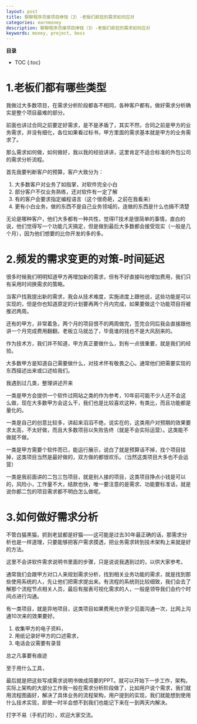 ```yaml
---
layout: post
title: 聊聊程序员接项目挣钱（3）-老板们疯狂的需求如何应对
categories: earnmoney
description: 聊聊程序员接项目挣钱（3）-老板们疯狂的需求如何应对
keywords: money, project, boss
---
```


**目录**

* TOC
{:toc}

# 1.老板们都有哪些类型
我做过大多数项目，在需求分析阶段都各不相同，各种客户都有。做好需求分析确实是整个项目最难的部分。

前面也讲过合同之前要定好需求，是不是矛盾了，其实不然，合同之前是甲方的业务需求，并没有细化，各位如果看过标书，甲方里面的需求基本就是甲方的业务需求了。

那么需求如何做，如何做好，我以我的经验讲讲，这里肯定不适合标准的外包公司的需求分析流程。

首先我要判断客户的预算，客户大致分为：

1. 大多数客户对业务了如指掌，对软件完全小白
2. 部分客户不仅业务熟练，还对软件有一定了解
3. 有的客户会要求指定编程语言（这个很奇葩，之前在我看来）
4. 更有小白业务，做的东西不是自己业务领域的，连做的东西是什么也搞不清楚

无论是哪种客户，他们大多都有一种共性，觉得IT技术是很简单的事情，直白的说，他们觉得写一个功能几天搞定，但是做到最后大多数都会接受现实（一般是几个月），因为他们想要的比你开发的多的多。

 

# 2.频发的需求变更的对策-时间延迟
很多时候我们明明知道甲方再增加新的需求，但有不好直接叫他增加费用，我们只有采用时间换需求的策略。

当客户找我提出新的需求，我会从技术难度，实施进度上跟他说，这些功能是可以实现的，但是你也知道原定的计划要再两个月内完成，如果要做这个功能项目将被推迟两周。

还有的甲方，非常着急，两个月的项目恨不的两周做完，签完合同后我会直接跟他讲一个月完成费用翻翻，老板立马就怂了，毕竟谁的钱也不是大风刮来的。

作为技术方，我们并不知道，甲方真正要做什么，到有一点很重要，就是我们的经验。

大多数甲方是知道自己需要做什么，对技术怀有敬畏之心。通常他们把需要实现的东西描述出来或口述给我们。

我遇到过几类，整理讲述开来

一类是甲方会提供一个软件过网站之类的作为参考，10年前可能不少人还不会这么做，现在大多数甲方会这么干，我们也是比较喜欢这种，有类比，而且功能都是量化的。

一类是自己的创意比较多，讲起来滔滔不绝，说实在的，这类用户对预期的效果要求太高，不太好做，而且大多数项目以失败告终（就是不会实际运营）。这类能不做就不做。

一类是甲方需要个软件而已，能运行展示，说白了就是预算话不掉，找个项目挂掉，这类项目当然是最好做的，双方做的都很欢乐。（当然这类项目大多也不会运营）

一类是我前面讲的二包三包项目，就是别人接的项目，这类项目挣点小钱是可以的，风险小，工作量不大，结款也快，唯一要注意的是需求、功能要标准话，就是说你都二包的项目需求都不明白怎么做呢。


# 3.如何做好需求分析
不管白猫黑猫，抓到老鼠都是好猫——这可能是过去30年最正确的话，那需求分析也是一样道理，只要能够把客户需求摸透，把业务需求转到技术架构上来就是好的方法。

这里不会讲软件需求说明书里面的步骤，只是说说我遇到过的，以供大家参考。

通常我们会跟甲方对口人来规划需求分析，找到相关业务功能的需求，就是找到那些使用系统的人，先让他们把需求提出来。有流程的系统则比较细致，我们会去了解那个流程节点相关人员，最后有报表可视化需求的人，一般是领导我们会约个时间点进行沟通。

有一类项目，就是异地项目，这类项目如果费用允许至少见面沟通一次，比网上沟通10次来的效果要好。

1. 收集甲方的电子资料，
2. 用纸记录好甲方的口述需求，
3. 电话会议需要有录音

总之凡事要有痕迹

至于用什么工具，

 最后就是把这些写成需求说明书做成简要的PPT。就可以开始下一步工作，架构。实际上架构的大部分工作我一般在需求分析阶段做了，比如用户说个需求，我们就用流程图画好，解决了具体业务的流程架构，用户提到的实现，我们就能想到使用什么技术实现，即使一时半会想不到我们也能记下来在一到两天内解决。

打字不易（手机打的），欢迎大家交流。